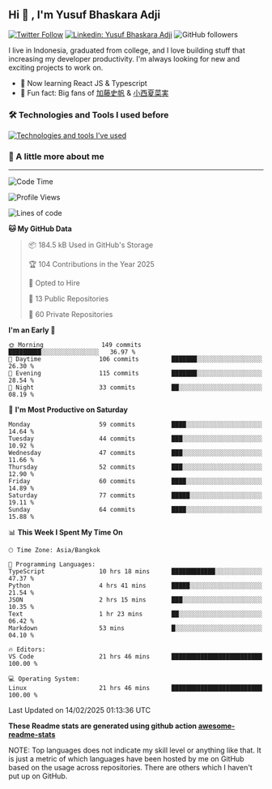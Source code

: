 ## Hi 👋 , I'm Yusuf Bhaskara Adji

[![Twitter Follow](https://img.shields.io/twitter/follow/frelein_asli?label=Follow)](https://twitter.com/intent/follow?screen_name=frelein_asli)
[![Linkedin: Yusuf Bhaskara Adji](https://img.shields.io/badge/-yusufadji-blue?style=flat-square&logo=Linkedin&logoColor=white&link=https://www.linkedin.com/in/yusuf-bhaskara-adji/)](https://www.linkedin.com/in/yusuf-bhaskara-adji/)
![GitHub followers](https://img.shields.io/github/followers/yusufadji?label=Follow&style=social)

I live in Indonesia, graduated from college, and I love building stuff that increasing my developer productivity. I'm always looking for new and exciting projects to work on.

- 🌱 Now learning React JS & Typescript
- 🐻 Fun fact: Big fans of [加藤史帆](https://www.instagram.com/katoshi.official/) & [小西夏菜実](https://www.instagram.com/konishi773_official/)

### 🛠️ Technologies and Tools I used before

[![Technologies and tools I've used](https://skillicons.dev/icons?i=html,css,js,ts,php,python,kotlin,tailwind,bootstrap,next,express,sequelize,mysql,prisma,firebase,vercel,vscode,androidstudio,bash,git,postman,figma,docker,linux&perline=12)](#)

### 🐣 A little more about me

---

<!--START_SECTION:waka-->
![Code Time](http://img.shields.io/badge/Code%20Time-1%2C313%20hrs%2032%20mins-blue)

![Profile Views](http://img.shields.io/badge/Profile%20Views-2-blue)

![Lines of code](https://img.shields.io/badge/From%20Hello%20World%20I%27ve%20Written-68.3%20thousand%20lines%20of%20code-blue)

**🐱 My GitHub Data** 

> 📦 184.5 kB Used in GitHub's Storage 
 > 
> 🏆 104 Contributions in the Year 2025
 > 
> 💼 Opted to Hire
 > 
> 📜 13 Public Repositories 
 > 
> 🔑 60 Private Repositories 
 > 
**I'm an Early 🐤** 

```text
🌞 Morning                149 commits         █████████░░░░░░░░░░░░░░░░   36.97 % 
🌆 Daytime                106 commits         ███████░░░░░░░░░░░░░░░░░░   26.30 % 
🌃 Evening                115 commits         ███████░░░░░░░░░░░░░░░░░░   28.54 % 
🌙 Night                  33 commits          ██░░░░░░░░░░░░░░░░░░░░░░░   08.19 % 
```
📅 **I'm Most Productive on Saturday** 

```text
Monday                   59 commits          ████░░░░░░░░░░░░░░░░░░░░░   14.64 % 
Tuesday                  44 commits          ███░░░░░░░░░░░░░░░░░░░░░░   10.92 % 
Wednesday                47 commits          ███░░░░░░░░░░░░░░░░░░░░░░   11.66 % 
Thursday                 52 commits          ███░░░░░░░░░░░░░░░░░░░░░░   12.90 % 
Friday                   60 commits          ████░░░░░░░░░░░░░░░░░░░░░   14.89 % 
Saturday                 77 commits          █████░░░░░░░░░░░░░░░░░░░░   19.11 % 
Sunday                   64 commits          ████░░░░░░░░░░░░░░░░░░░░░   15.88 % 
```


📊 **This Week I Spent My Time On** 

```text
🕑︎ Time Zone: Asia/Bangkok

💬 Programming Languages: 
TypeScript               10 hrs 18 mins      ████████████░░░░░░░░░░░░░   47.37 % 
Python                   4 hrs 41 mins       █████░░░░░░░░░░░░░░░░░░░░   21.54 % 
JSON                     2 hrs 15 mins       ███░░░░░░░░░░░░░░░░░░░░░░   10.35 % 
Text                     1 hr 23 mins        ██░░░░░░░░░░░░░░░░░░░░░░░   06.42 % 
Markdown                 53 mins             █░░░░░░░░░░░░░░░░░░░░░░░░   04.10 % 

🔥 Editors: 
VS Code                  21 hrs 46 mins      █████████████████████████   100.00 % 

💻 Operating System: 
Linux                    21 hrs 46 mins      █████████████████████████   100.00 % 
```


 Last Updated on 14/02/2025 01:13:36 UTC
<!--END_SECTION:waka-->

**These Readme stats are generated using github action [awesome-readme-stats](https://github.com/anmol098/waka-readme-stats)**

NOTE: Top languages does not indicate my skill level or anything like that. It is just a metric of which languages have been hosted by me on GitHub based on the usage across repositories. There are others which I haven't put up on GitHub.

